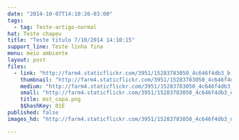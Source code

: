 ```yaml
---
date: "2014-10-07T14:10:26-03:00"
tags:
  - tag: Teste-artigo-normal
hat: Teste chapeu
title: "Teste titulo 7/10/2014 14:10:15"
support_line: Teste linha fina
menu: meio ambiente
layout: post
files:
  - link: "http://farm4.staticflickr.com/3951/15283783050_4c646f4db3_b.jpg"
    thumbnail: "http://farm4.staticflickr.com/3951/15283783050_4c646f4db3_t.jpg"
    medium: "http://farm4.staticflickr.com/3951/15283783050_4c646f4db3_z.jpg"
    small: "http://farm4.staticflickr.com/3951/15283783050_4c646f4db3_n.jpg"
    title: mst_capa.png
    $$hashKey: 01E
published: false
images_hd: "http://farm4.staticflickr.com/3951/15283783050_4c646f4db3_n.jpg"

---
```

